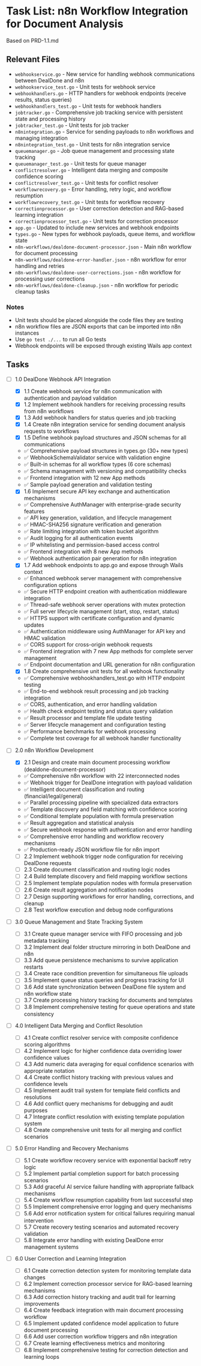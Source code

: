 # Task List: n8n Workflow Integration for Document Analysis

Based on PRD-1.1.md

## Relevant Files

- `webhookservice.go` - New service for handling webhook communications between DealDone and n8n
- `webhookservice_test.go` - Unit tests for webhook service
- `webhookhandlers.go` - HTTP handlers for webhook endpoints (receive results, status queries)
- `webhookhandlers_test.go` - Unit tests for webhook handlers
- `jobtracker.go` - Comprehensive job tracking service with persistent state and processing history
- `jobtracker_test.go` - Unit tests for job tracker
- `n8nintegration.go` - Service for sending payloads to n8n workflows and managing integration
- `n8nintegration_test.go` - Unit tests for n8n integration service
- `queuemanager.go` - Job queue management and processing state tracking
- `queuemanager_test.go` - Unit tests for queue manager
- `conflictresolver.go` - Intelligent data merging and composite confidence scoring
- `conflictresolver_test.go` - Unit tests for conflict resolver
- `workflowrecovery.go` - Error handling, retry logic, and workflow resumption
- `workflowrecovery_test.go` - Unit tests for workflow recovery
- `correctionprocessor.go` - User correction detection and RAG-based learning integration
- `correctionprocessor_test.go` - Unit tests for correction processor
- `app.go` - Updated to include new services and webhook endpoints
- `types.go` - New types for webhook payloads, queue items, and workflow state
- `n8n-workflows/dealdone-document-processor.json` - Main n8n workflow for document processing
- `n8n-workflows/dealdone-error-handler.json` - n8n workflow for error handling and retries
- `n8n-workflows/dealdone-user-corrections.json` - n8n workflow for processing user corrections
- `n8n-workflows/dealdone-cleanup.json` - n8n workflow for periodic cleanup tasks

### Notes

- Unit tests should be placed alongside the code files they are testing
- n8n workflow files are JSON exports that can be imported into n8n instances
- Use `go test ./...` to run all Go tests
- Webhook endpoints will be exposed through existing Wails app context

## Tasks

- [ ] 1.0 DealDone Webhook API Integration
  - [x] 1.1 Create webhook service for n8n communication with authentication and payload validation
  - [x] 1.2 Implement webhook handlers for receiving processing results from n8n workflows
  - [x] 1.3 Add webhook handlers for status queries and job tracking
  - [x] 1.4 Create n8n integration service for sending document analysis requests to workflows
  - [x] 1.5 Define webhook payload structures and JSON schemas for all communications
  - ✅ Comprehensive payload structures in types.go (30+ new types)
  - ✅ WebhookSchemaValidator service with validation engine
  - ✅ Built-in schemas for all workflow types (6 core schemas)
  - ✅ Schema management with versioning and compatibility checks
  - ✅ Frontend integration with 12 new App methods
  - ✅ Sample payload generation and validation testing
  - [x] 1.6 Implement secure API key exchange and authentication mechanisms
  - ✅ Comprehensive AuthManager with enterprise-grade security features
  - ✅ API key generation, validation, and lifecycle management
  - ✅ HMAC-SHA256 signature verification and generation
  - ✅ Rate limiting integration with token bucket algorithm
  - ✅ Audit logging for all authentication events
  - ✅ IP whitelisting and permission-based access control
  - ✅ Frontend integration with 8 new App methods
  - ✅ Webhook authentication pair generation for n8n integration
  - [x] 1.7 Add webhook endpoints to app.go and expose through Wails context
  - ✅ Enhanced webhook server management with comprehensive configuration options
  - ✅ Secure HTTP endpoint creation with authentication middleware integration
  - ✅ Thread-safe webhook server operations with mutex protection
  - ✅ Full server lifecycle management (start, stop, restart, status)
  - ✅ HTTPS support with certificate configuration and dynamic updates
  - ✅ Authentication middleware using AuthManager for API key and HMAC validation
  - ✅ CORS support for cross-origin webhook requests
  - ✅ Frontend integration with 7 new App methods for complete server management
  - ✅ Endpoint documentation and URL generation for n8n configuration
  - [x] 1.8 Create comprehensive unit tests for all webhook functionality
  - ✅ Comprehensive webhookhandlers_test.go with HTTP endpoint testing
  - ✅ End-to-end webhook result processing and job tracking integration
  - ✅ CORS, authentication, and error handling validation
  - ✅ Health check endpoint testing and status query validation
  - ✅ Result processor and template file update testing
  - ✅ Server lifecycle management and configuration testing
  - ✅ Performance benchmarks for webhook processing
  - ✅ Complete test coverage for all webhook handler functionality

- [ ] 2.0 n8n Workflow Development
  - [x] 2.1 Design and create main document processing workflow (dealdone-document-processor)
  - ✅ Comprehensive n8n workflow with 22 interconnected nodes
  - ✅ Webhook trigger for DealDone integration with payload validation
  - ✅ Intelligent document classification and routing (financial/legal/general)
  - ✅ Parallel processing pipeline with specialized data extractors
  - ✅ Template discovery and field matching with confidence scoring
  - ✅ Conditional template population with formula preservation
  - ✅ Result aggregation and statistical analysis
  - ✅ Secure webhook response with authentication and error handling
  - ✅ Comprehensive error handling and workflow recovery mechanisms
  - ✅ Production-ready JSON workflow file for n8n import
  - [ ] 2.2 Implement webhook trigger node configuration for receiving DealDone requests
  - [ ] 2.3 Create document classification and routing logic nodes
  - [ ] 2.4 Build template discovery and field mapping workflow sections
  - [ ] 2.5 Implement template population nodes with formula preservation
  - [ ] 2.6 Create result aggregation and notification nodes
  - [ ] 2.7 Design supporting workflows for error handling, corrections, and cleanup
  - [ ] 2.8 Test workflow execution and debug node configurations

- [ ] 3.0 Queue Management and State Tracking System
  - [ ] 3.1 Create queue manager service with FIFO processing and job metadata tracking
  - [ ] 3.2 Implement deal folder structure mirroring in both DealDone and n8n
  - [ ] 3.3 Add queue persistence mechanisms to survive application restarts
  - [ ] 3.4 Create race condition prevention for simultaneous file uploads
  - [ ] 3.5 Implement queue status queries and progress tracking for UI
  - [ ] 3.6 Add state synchronization between DealDone file system and n8n workflow state
  - [ ] 3.7 Create processing history tracking for documents and templates
  - [ ] 3.8 Implement comprehensive testing for queue operations and state consistency

- [ ] 4.0 Intelligent Data Merging and Conflict Resolution
  - [ ] 4.1 Create conflict resolver service with composite confidence scoring algorithms
  - [ ] 4.2 Implement logic for higher confidence data overriding lower confidence values
  - [ ] 4.3 Add numeric data averaging for equal confidence scenarios with appropriate notation
  - [ ] 4.4 Create conflict history tracking with previous values and confidence levels
  - [ ] 4.5 Implement audit trail system for template field conflicts and resolutions
  - [ ] 4.6 Add conflict query mechanisms for debugging and audit purposes
  - [ ] 4.7 Integrate conflict resolution with existing template population system
  - [ ] 4.8 Create comprehensive unit tests for all merging and conflict scenarios

- [ ] 5.0 Error Handling and Recovery Mechanisms
  - [ ] 5.1 Create workflow recovery service with exponential backoff retry logic
  - [ ] 5.2 Implement partial completion support for batch processing scenarios
  - [ ] 5.3 Add graceful AI service failure handling with appropriate fallback mechanisms
  - [ ] 5.4 Create workflow resumption capability from last successful step
  - [ ] 5.5 Implement comprehensive error logging and query mechanisms
  - [ ] 5.6 Add error notification system for critical failures requiring manual intervention
  - [ ] 5.7 Create recovery testing scenarios and automated recovery validation
  - [ ] 5.8 Integrate error handling with existing DealDone error management systems

- [ ] 6.0 User Correction and Learning Integration
  - [ ] 6.1 Create correction detection system for monitoring template data changes
  - [ ] 6.2 Implement correction processor service for RAG-based learning mechanisms
  - [ ] 6.3 Add correction history tracking and audit trail for learning improvements
  - [ ] 6.4 Create feedback integration with main document processing workflow
  - [ ] 6.5 Implement updated confidence model application to future document processing
  - [ ] 6.6 Add user correction workflow triggers and n8n integration
  - [ ] 6.7 Create learning effectiveness metrics and monitoring
  - [ ] 6.8 Implement comprehensive testing for correction detection and learning loops 